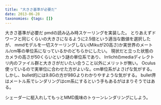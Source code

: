 ```yaml
---
title: "大きさ基準が必要だ"
date: 2013-06-28
taxonomies: {tags: []}
---
```


大きさ基準が必要だ
pmdの読み込み時スケーリングを実装した。
とりあえずドワーフと同じくらいの大きさになるように2.5倍という適当な数値を選択したが、
mmdモデルを一切スケーリングしない(Mikuが20高さ)か実世界のメートル/cm等の単位系になっているかのどちらかにしたい。
現状だと立った状態のカメラの高さが50くらいという謎の単位系であり、
Irrlichtのmediaディレクトリ内のファイル群と大きさがだいたい合うこと以外にメリットが無い。
Oculus使っているので実単位に合わせた方がよいな。cm単位系がよさげな気がする。
しかし、bullet的には9.8Gの方が98Gよりわかりやすような気がする。
bullet界はメートル系でレンダリングはcm系にするという手もあるがはまりそうではある。

シェーダーに梃入れしてもっとMMD風味のトゥーンレンダリングにしよう。
